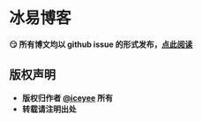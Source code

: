 # 冰易博客
**:smirk: 所有博文均以 github issue 的形式发布，[点此阅读](https://github.com/iceyee/blog/issues)**
 
## 版权声明
- **版权归作者 [@iceyee](https://github.com/iceyee) 所有**
- **转载请注明出处**
